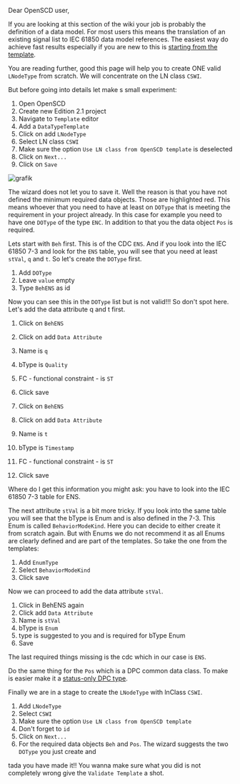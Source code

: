 Dear OpenSCD user,

If you are looking at this section of the wiki your job is probably the definition of a data model. For most users this means the translation of an existing signal list to IEC 61850 data model references. The easiest way do achieve fast results especially if you are new to this is [starting from the template](https://github.com/openscd/open-scd/wiki/StartFromTemplate).

You are reading further, good this page will help you to create ONE valid `LNodeType` from scratch. We will concentrate on the LN class `CSWI`.

But before going into details let make s small experiment:

1. Open OpenSCD
2. Create new Edition 2.1 project
3. Navigate to `Template` editor
4. Add a `DataTypeTemplate`
5. Click on add `LNodeType`
6. Select LN class `CSWI`
7. Make sure the option `Use LN class from OpenSCD template` is deselected
8. Click on `Next...`
9. Click on `Save`

![grafik](https://user-images.githubusercontent.com/66802940/131665399-3b7ffd50-74f5-424a-b9a5-926eb71eb8be.png)

The wizard does not let you to save it. Well the reason is that you have not defined the minimum required data objects. Those are highlighted red. This means whoever that you need to have at least on `DOType` that is meeting the requirement in your project already. In this case for example you need to have one `DOType` of the type `ENC`. In addition to that you the data object `Pos` is required.

Lets start with `Beh` first. This is of the CDC `ENS`. And if you look into the IEC 61850 7-3 and look for the `ENS` table, you will see that you need at least `stVal`, `q` and `t`. So let's create the `DOType` first.

1. Add `DOType`
2. Leave `value` empty
3. Type `BehENS` as id

Now you can see this in the `DOType` list but is not valid!!! So don't spot here. Let's add the data attribute q and t first.

1. Click on `BehENS`
2. Click on add `Data Attribute`
3. Name is `q`
4. bType is `Quality`
5. FC - functional constraint - is `ST`
6. Click save

7. Click on `BehENS`
8. Click on add `Data Attribute`
9. Name is `t`
10. bType is `Timestamp`
11. FC - functional constraint - is `ST`
12. Click save

Where do I get this information you might ask: you have to look into the IEC 61850 7-3 table for ENS.

The next attribute `stVal` is a bit more tricky. If you look into the same table you will see that the bType is Enum and is also defined in the 7-3. This Enum is called `BehaviorModeKind`. Here you can decide to either create it from scratch again. But with Enums we do not recommend it as all Enums are clearly defined and are part of the templates. So take the one from the templates:

1. Add `EnumType`
2. Select `BehaviorModeKind`
3. Click save

Now we can proceed to add the data attribute `stVal`.

1. Click in BehENS again
2. Click add `Data Attribute`
3. Name is `stVal`
4. bType is `Enum`
5. type is suggested to you and is required for bType Enum
6. Save

The last required things missing is the cdc which in our case is `ENS`.

Do the same thing for the `Pos` which is a DPC common data class. To make is easier make it a [status-only DPC type](https://github.com/openscd/open-scd/wiki/CreateStatusOnlyDPC).

Finally we are in a stage to create the `LNodeType` with lnClass `CSWI`.

1. Add `LNodeType`
2. Select `CSWI`
3. Make sure the option `Use LN class from OpenSCD template`
4. Don't forget to `id`
5. Click on `Next...`
6. For the required data objects `Beh` and `Pos`. The wizard suggests the two `DOType` you just create and

tada you have made it!! You wanna make sure what you did is not completely wrong give the `Validate Template` a shot.
